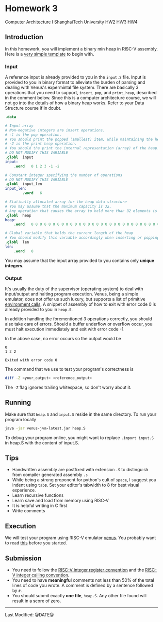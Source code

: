 # Homework 3

[Computer Architecture I](../../) [ShanghaiTech University](http://www.shanghaitech.edu.cn/)
[HW2](../2/) HW3 [HW4](../4/)

## Introduction
In this homework, you will implement a binary min heap in RISC-V assembly. Here is a [very simple template](./template.tar) to begin with.

### Input
A reference input is already provided to you in the `input.S` file. Input is provided to you in binary format to alleviate the burden of parsing and dealing with Venus's expermintal file system. There are basically 3 operations that you need to support, `insert`, `pop`, and `print_heap`, described in the comment below. Since this is a computer architecture course, we will not go into the details of how a binary heap works. Refer to your Data Structure course if in doubt.
```S
.data

# Input array
# Non-negative integers are insert operations.
# -1 is the pop operation.
# You should print the popped (smallest) item, while maintaining the heap property.
# -2 is the print heap operation.
# You should the print the internal representation (array) of the heap.
# DO NOT MODIFY THIS VARIABLE
.globl	input
input:
	.word	0 1 2 3 -1 -2

# Constant integer specifying the number of operations
# DO NOT MODIFY THIS VARIABLE
.globl  input_len
input_len:
        .word   6

# Statically allocated array for the heap data structure
# You may assume that the maximum capacity is 32.
# Any operation that causes the array to hold more than 32 elements is an overflow.
.globl	heap
heap:
	.word	0 0 0 0 0 0 0 0 0 0 0 0 0 0 0 0 0 0 0 0 0 0 0 0 0 0 0 0 0 0 0 0

# Global variable that holds the current length of the heap
# You should modify this variable accordingly when inserting or popping elements.
.globl	len
len:
	.word	0
```

You may assume that the input array provided to you contains only **unique integers**.

### Output

It's usually the duty of the supervisor (operating system) to deal with input/output and halting program execution. Venus, being a simple emulator, does not offer us such luxury, but supports a list of primitive [environment calls](https://github.com/ThaumicMekanism/venus/wiki/Environmental-Calls). A snippet of assembly of how to exit with error code 0 is already provided to you in `heap.S`.

In addition handling the forementioned 3 operations correctly, you should also take care of errors. Should a buffer underflow or overflow occur, you must halt execution immediately and exit with error code -1.

In the above case, no error occurs so the output would be
```
0
1 3 2

Exited with error code 0

```

The command that we use to test your program's correctness is
```sh
diff -Z <your_output> <reference_output>
```
The `-Z` flag ignores trailing whitespace, so don't worry about it.

## Running
Make sure that `heap.S` and `input.S` reside in the same directory. To run your program locally
```sh
java -jar venus-jvm-latest.jar heap.S
```

To debug your program online, you might want to replace `.import input.S` in heap.S with the content of input.S.

## Tips

- Handwritten assembly are postfixed with extension `.S` to distinguish from compiler generated assembly `.s`
- While being a strong proponent for python's cult of `space`, I suggest you indent using `tab`s. Set your editor's tabwidth to 8 for best visual experience.
- Learn recursive functions
- Learn save and load from memory using RISC-V
- It is helpful writing in C first
- Write comments

## Execution

We will test your program using RISC-V emulator
[venus](http://autolab.sist.shanghaitech.edu.cn/venus/). You probably want to read
[this](https://github.com/kvakil/venus/wiki) before you started.

## Submission

- You need to follow the [RISC-V integer register convention](https://github.com/riscv/riscv-elf-psabi-doc/blob/master/riscv-elf.md#integer-register-convention-)
  and the [RISC-V integer calling convention](https://github.com/riscv/riscv-elf-psabi-doc/blob/master/riscv-elf.md#-integer-calling-convention).
- You need to have **meaningful** comments not less than 50% of the total lines of code you wrote.
  A comment is defined by a sentence followed by `#`.
- You should submit exactly **one file**, `heap.S`. Any other file found will result in a score of zero.

*****
Last Modified: @DATE@
